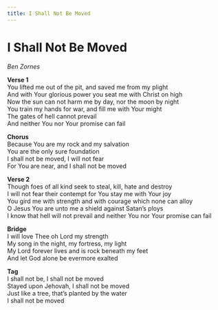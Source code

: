 ```yaml
---
title: I Shall Not Be Moved  
---
```


# I Shall Not Be Moved  
  
_Ben Zornes_  
  
**Verse 1**    
You lifted me out of the pit, and saved me from my plight    
And with Your glorious power you seat me with Christ on high    
Now the sun can not harm me by day, nor the moon by night    
You train my hands for war, and fill me with Your might    
The gates of hell cannot prevail   
And neither You nor Your promise can fail  
  
**Chorus**  
Because You are my rock and my salvation  
You are the only sure foundation  
I shall not be moved,  I will not fear  
For You are near, and I shall not be moved  
  
**Verse 2**  
Though foes of all kind seek to steal, kill, hate and destroy  
I will not fear their contempt for You stay me with Your joy  
You gird me with strength and with courage which none can alloy  
O Jesus You are unto me a shield against Satan’s ploys  
I know that hell will not prevail and neither You nor Your promise can fail  
  
**Bridge**  
I will love Thee oh Lord my strength  
My song in the night, my fortress, my light  
My Lord forever lives and is rock beneath my feet  
And let God alone be evermore exalted  
  
**Tag**    
I shall not be, I shall not be moved    
Stayed upon Jehovah, I shall not be moved    
Just like a tree, that’s planted by the water    
I shall not be moved    